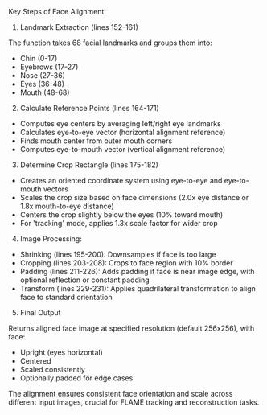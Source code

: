 Key Steps of Face Alignment:

  1. Landmark Extraction (lines 152-161)

  The function takes 68 facial landmarks and groups them
  into:
  - Chin (0-17)
  - Eyebrows (17-27)
  - Nose (27-36)
  - Eyes (36-48)
  - Mouth (48-68)

  2. Calculate Reference Points (lines 164-171)

  - Computes eye centers by averaging left/right eye
  landmarks
  - Calculates eye-to-eye vector (horizontal alignment
  reference)
  - Finds mouth center from outer mouth corners
  - Computes eye-to-mouth vector (vertical alignment
  reference)

  3. Determine Crop Rectangle (lines 175-182)

  - Creates an oriented coordinate system using eye-to-eye
  and eye-to-mouth vectors
  - Scales the crop size based on face dimensions (2.0x eye
   distance or 1.8x mouth-to-eye distance)
  - Centers the crop slightly below the eyes (10% toward
  mouth)
  - For 'tracking' mode, applies 1.3x scale factor for
  wider crop

  4. Image Processing:

  - Shrinking (lines 195-200): Downsamples if face is too
  large
  - Cropping (lines 203-208): Crops to face region with 10%
   border
  - Padding (lines 211-226): Adds padding if face is near
  image edge, with optional reflection or constant padding
  - Transform (lines 229-231): Applies quadrilateral
  transformation to align face to standard orientation

  5. Final Output

  Returns aligned face image at specified resolution
  (default 256x256), with face:
  - Upright (eyes horizontal)
  - Centered
  - Scaled consistently
  - Optionally padded for edge cases

  The alignment ensures consistent face orientation and
  scale across different input images, crucial for FLAME
  tracking and reconstruction tasks.